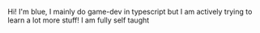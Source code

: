 Hi! I'm blue, I mainly do game-dev in typescript but I am actively trying to learn a lot more stuff! I am fully self taught
